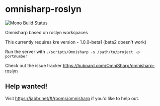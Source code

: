 omnisharp-roslyn
================

[![Mono Build Status](https://travis-ci.org/OmniSharp/omnisharp-roslyn.svg?branch=master)](https://travis-ci.org/OmniSharp/omnisharp-roslyn)

Omnisharp based on roslyn workspaces

This currently requires kre version - 1.0.0-beta1 (beta2 doesn't work)

Run the server with ```./scripts/Omnisharp -s /path/to/project -p portnumber```

Check out the issue tracker https://huboard.com/OmniSharp/omnisharp-roslyn


## Help wanted!
Visit https://jabbr.net/#/rooms/omnisharp if you'd like to help out.

